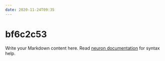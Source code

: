 ```yaml
---
date: 2020-11-24T09:35
---
```


# bf6c2c53

Write your Markdown content here. Read [neuron documentation](https://neuron.zettel.page/2011404.html) for syntax help.

